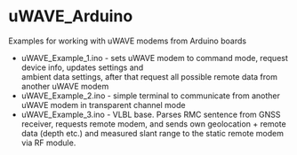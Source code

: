 # uWAVE_Arduino
Examples for working with uWAVE modems from Arduino boards  
  
* uWAVE_Example_1.ino - sets uWAVE modem to command mode, request device info, updates settings and   
  ambient data settings, after that request all possible remote data from another uWAVE modem
* uWAVE_Example_2.ino - simple terminal to communicate from another uWAVE modem in transparent channel mode
* uWAVE_Example_3.ino - VLBL base. Parses RMC sentence from GNSS receiver, requests remote modem, and sends own geolocation +
  remote data (depth etc.) and measured slant range to the static remote modem via RF module.


